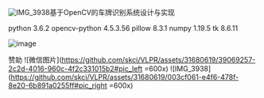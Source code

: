 ![IMG_3938](https://github.com/skci/VLPR/assets/31680619/a4b26d17-236d-464b-b267-2bb3fe7a9719)基于OpenCV的车牌识别系统设计与实现

python 3.6.2
opencv-python 4.5.3.56
pillow 8.3.1
numpy 1.19.5
tk 8.6.11

![image](https://user-images.githubusercontent.com/31680619/167295765-2360d52d-f55b-46a4-8f9c-7c0a1302a3c5.png)

赞助
![微信图片](https://github.com/skci/VLPR/assets/31680619/39069257-2c2d-4016-960c-4f2c331015b2#pic_left =600x)
![IMG_3938](https://github.com/skci/VLPR/assets/31680619/003cf061-e4f6-478f-8e20-6b891a0255ff#pic_right =600x)
